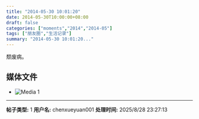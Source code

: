 ```yaml
---
title: "2014-05-30 10:01:20"
date: 2014-05-30T10:00:00+08:00
draft: false
categories: ["moments","2014","2014-05"]
tags: ["朋友圈","生活记录"]
summary: "2014-05-30 10:01:20..."
---
```


颓废病。

## 媒体文件

- ![Media 1](/Moments/photos/2014-05-30/201405301001200.jpg)

---

**帖子类型:** 1
**用户名:** chenxueyuan001
**处理时间:** 2025/8/28 23:27:13